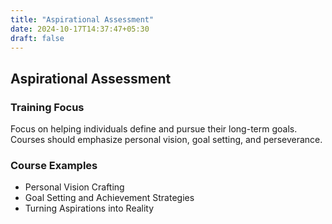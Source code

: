 ```yaml
---
title: "Aspirational Assessment"
date: 2024-10-17T14:37:47+05:30
draft: false
---
```


## Aspirational Assessment

### Training Focus

Focus on helping individuals define and pursue their long-term goals. Courses should emphasize personal vision, goal setting, and perseverance.

### Course Examples

- Personal Vision Crafting
- Goal Setting and Achievement Strategies
- Turning Aspirations into Reality
